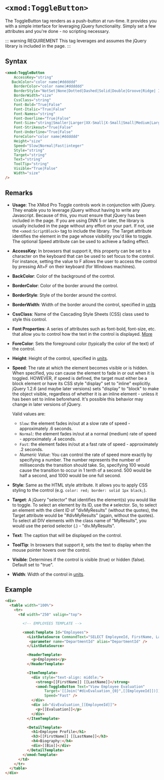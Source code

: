 # `<xmod:ToggleButton>`

The ToggleButton tag renders as a push-button at run-time. It provides you with a simple interface for leveraging jQuery functionality. Simply set a few attributes and you're done - no scripting necessary.

::: warning REQUIREMENT
This tag leverages and assumes the jQuery library is included in the page.
:::

## Syntax
```html
<xmod:ToggleButton
    AccessKey="string"
   BackColor="color name|#dddddd"
    BorderColor="color name|#dddddd"
    BorderStyle="NotSet|None|Dotted|Dashed|Solid|Double|Groove|Ridge| Inset|Outset"
    BorderWidth="size"
    CssClass="string"
    Font-Bold="True|False"
    Font-Italic="True|False"
    Font-Names="string"
    Font-Overline="True|False"
    Font-Size="string|Smaller|Larger|XX-Small|X-Small|Small|Medium|Large|X-Large|XX-Large"
    Font-Strikeout="True|False"
    Font-Underline="True|False"
    ForeColor="color name|#dddddd"
    Height="size"
    Speed="Slow|Normal|Fast|integer"
    Style="string"
    Target="string"
    Text="string"
    ToolTip="string"
    Visible="True|False"
    Width="size"
/>
```

## Remarks

*   **Usage**: The XMod Pro Toggle controls work in conjunction with jQuery. They enable you to leverage jQuery without having to write any Javascript. Because of this, you must ensure that jQuery has been included in the page. If you are using DNN 5 or later, the library is usually included in the page without any effort on your part. If not, use the `<xmod:ScriptBlock>` tag to include the library. The Target attribute identifies the element in the page whose visibility you'd like to toggle. The optional Speed attribute can be used to achieve a fading effect.  

*   **AccessKey**: In browsers that support it, this property can be set to a character on the keyboard that can be used to set focus to the control. For instance, setting the value to F allows the user to access the control by pressing Alt+F on their keyboard (for Windows machines).  

*   **BackColor**: Color of the background of the control.  

*   **BorderColor**: Color of the border around the control.  

*   **BorderStyle**: Style of the border around the control.  

*   **BorderWidth**: Width of the border around the control, specified in [units](../unit-types.md)

*   **CssClass**: Name of the Cascading Style Sheets (CSS) class used to style this control.  

*   **Font Properties**: A series of attributes such as font-bold, font-size, etc. that allow you to control how the text in the control is displayed. [More](../font-properties.md)

*   **ForeColor**: Sets the foreground color (typically the color of the text) of the control.  

*   **Height**: Height of the control, specified in [units](../unit-types.md).  

*   **Speed**: The rate at which the element becomes visible or is hidden. When specified, you can cause the element to fade in or out when it is toggled. HOWEVER, if speed is defined, the target must either be a block element or have its CSS style "display" set to "inline" explicitly. jQuery 1.2.6 (and maybe later versions) sets "display" to "block" to make the object visible, regardless of whether it is an inline element - unless it has been set to inline beforehand. It's possible this behavior may change in later versions of jQuery.  

    Valid values are:
    *   `Slow`: the element fades in/out at a slow rate of speed - approximately .6 seconds.
    *   `Normal`: the element fades in/out at a normal (medium) rate of speed - approximately .4 seconds.
    *   `Fast`: the element fades in/out at a fast rate of speed - approximately .2 seconds.
    *   _Numeric Value_: You can control the rate of speed more exactly by specifying a number. The number represents the number of milliseconds the transition should take. So, specifying 100 would cause the transition to occur in 1 tenth of a second. 500 would be half a second, and 1000 would be one full second.  

*   **Style**: Same as the HTML style attribute. It allows you to apply CSS styling to the control (e.g. `color: red; border: solid 1px black;`).  

*   **Target**: A jQuery "selector" that identifies the element(s) you would like to toggle. To select an element by its ID, use the `#` selector. So, to select an element with the client ID of "divMyResults" (without the quotes), the Target attribute would be "#divMyResults" (again, without the quotes). To select all DIV elements with the class name of "MyResults", you would use the period selector (.) - "div.MyResults".  

*   **Text**: The caption that will be displayed on the control.  

*   **ToolTip**: In browsers that support it, sets the text to display when the mouse pointer hovers over the control.  

*   **Visible**: Determines if the control is visible (true) or hidden (false). Default set to "true".  

*   **Width**: Width of the control in [units](../unit-types.md).

## Example
```html {20-22,24-26}
<div>
  <table width="100%">
    <tr>
      <td width="250" valign="top">

        <!-- EMPLOYEES TEMPLATE -->

        <xmod:Template Id="Employees">
          <ListDataSource CommandText="SELECT EmployeeId, FirstName, LastName, Evaluation FROM XMPDemo_Employees WHERE DepartmentId = @DepartmentId"> 
           <parameter name="DepartmentId" alias="DepartmentId" />
          </ListDataSource>

          <HeaderTemplate>
            <p>Employees</p>
          </HeaderTemplate>

          <ItemTemplate>
            <div style="text-align: middle;">
              <strong>[[FirstName]] [[LastName]]</strong>
              <xmod:ToggleButton Text="View Employee Evaluation" 
                  Target='[[Join("#divEvaluation_{0}",[[EmployeeId]])]]' 
                  Speed="Fast" />
            </div>
            <div id="divEvaluation_[[EmployeeId]]">
              <p>[[Evaluation]]</p>
            </div>
          </ItemTemplate>

          <DetailTemplate>
            <h1>Employee Profile</h1>
            <h3>[[FirstName]] [[LastName]]</h3>
            <h4>Biography:</h4>
            <div>[[Bio]]</div>
          </DetailTemplate>
        </xmod:Template>
      </td>
    </tr>
  </table>
</div>
```